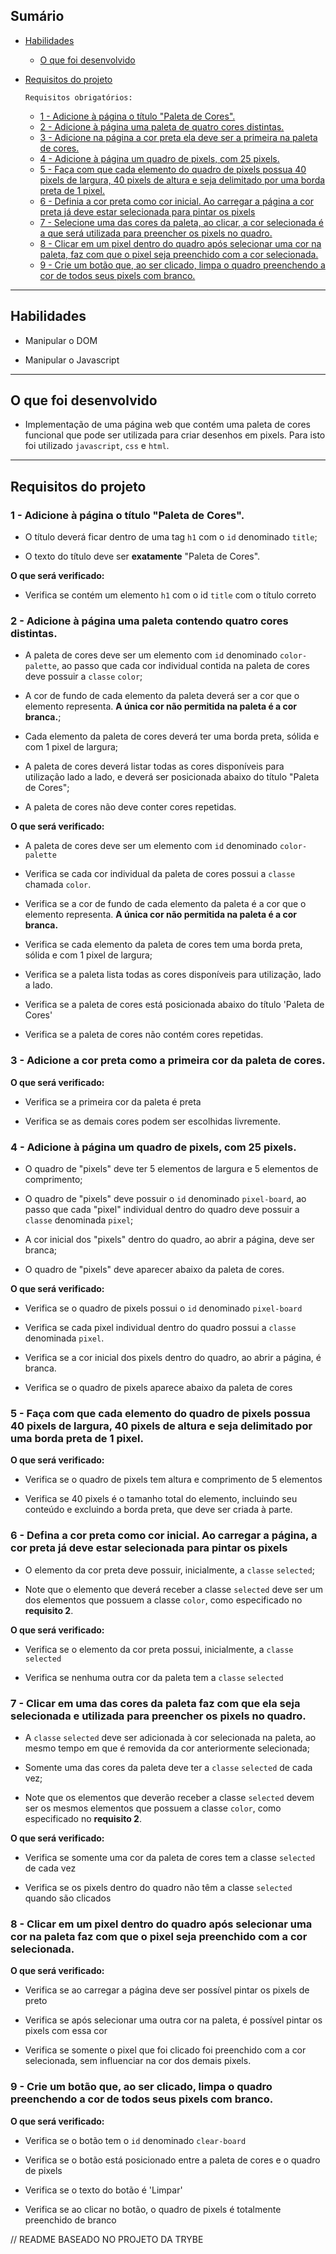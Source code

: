 ## Sumário

- [Habilidades](#habilidades)
  - [O que foi desenvolvido](#o-que-foi-desenvolvido)
- [Requisitos do projeto](#requisitos-do-projeto)

    `Requisitos obrigatórios:`
    - [1 - Adicione à página o título "Paleta de Cores".](#1---adicione-à-página-o-título-paleta-de-cores)
    - [2 - Adicione à página uma paleta de quatro cores distintas.](#2---adicione-à-página-uma-paleta-de-quatro-cores-distintas)
    - [3 - Adicione na página a cor preta ela deve ser a primeira na paleta de cores.](#3---adicione-na-página-a-cor-preta-ela-deve-ser-a-primeira-na-paleta-de-cores)
    - [4 - Adicione à página um quadro de pixels, com 25 pixels.](#4---adicione-à-página-um-quadro-de-pixels-com-25-pixels)
    - [5 - Faça com que cada elemento do quadro de pixels possua 40 pixels de largura, 40 pixels de altura e seja delimitado por uma borda preta de 1 pixel.](#5---aplique-a-cada-elemento-do-quadro-de-pixels-deve-possuir-40-pixels-de-largura-e-40-pixels-de-altura-e-ser-delimitado-por-uma-borda-preta-de-1-pixel)
    - [6 - Definia a cor preta como cor inicial. Ao carregar a página a cor preta já deve estar selecionada para pintar os pixels](#6---executar-o-carregamento-da-página-a-cor-preta-da-paleta-já-deve-estar-selecionada-para-pintar-os-pixels)
    - [7 - Selecione uma das cores da paleta, ao clicar, a cor selecionada é a que será utilizada para preencher os pixels no quadro.](#7---clicar-em-uma-das-cores-da-paleta-a-cor-selecionada-é-que-vai-ser-usada-para-preencher-os-pixels-no-quadro)
    - [8 - Clicar em um pixel dentro do quadro após selecionar uma cor na paleta, faz com que o pixel seja preenchido com a cor selecionada.](#8---clicar-em-um-pixel-dentro-do-quadro-após-selecionar-uma-cor-na-paleta-o-pixel-deve-ser-preenchido-com-esta-cor)
    - [9 - Crie um botão que, ao ser clicado, limpa o quadro preenchendo a cor de todos seus pixels com branco.](#9---crie-um-botão-que-ao-ser-clicado-limpa-o-quadro-preenchendo-a-cor-de-todos-seus-pixels-com-branco)

   
---

## Habilidades

- Manipular o DOM

- Manipular o Javascript

---

## O que foi desenvolvido

- Implementação de uma página web que contém uma paleta de cores funcional que pode ser utilizada para criar desenhos em pixels. Para isto foi utilizado `javascript`, `css` e `html`.

---

## Requisitos do projeto

### 1 - Adicione à página o título "Paleta de Cores".

- O título deverá ficar dentro de uma tag `h1` com o `id` denominado `title`;

- O texto do título deve ser **exatamente** "Paleta de Cores".

**O que será verificado:**

- Verifica se contém um elemento `h1` com o id `title` com o título correto

### 2 - Adicione à página uma paleta contendo quatro cores distintas.

- A paleta de cores deve ser um elemento com `id` denominado `color-palette`, ao passo que cada cor individual contida na paleta de cores deve possuir a `classe` `color`;

- A cor de fundo de cada elemento da paleta deverá ser a cor que o elemento representa. **A única cor não permitida na paleta é a cor branca.**;

- Cada elemento da paleta de cores deverá ter uma borda preta, sólida e com 1 pixel de largura;

- A paleta de cores deverá listar todas as cores disponíveis para utilização lado a lado, e deverá ser posicionada abaixo do título "Paleta de Cores";

- A paleta de cores não deve conter cores repetidas.

**O que será verificado:**

- A paleta de cores deve ser um elemento com `id` denominado `color-palette`

- Verifica se cada cor individual da paleta de cores possui a `classe` chamada `color`.

- Verifica se a cor de fundo de cada elemento da paleta é a cor que o elemento representa. **A única cor não permitida na paleta é a cor branca.**

- Verifica se cada elemento da paleta de cores tem uma borda preta, sólida e com 1 pixel de largura;

- Verifica se a paleta lista todas as cores disponíveis para utilização, lado a lado.

- Verifica se a paleta de cores está posicionada abaixo do título \'Paleta de Cores\'

- Verifica se a paleta de cores não contém cores repetidas.

### 3 - Adicione a cor **preta** como a primeira cor da paleta de cores.

**O que será verificado:**

- Verifica se a primeira cor da paleta é preta

- Verifica se as demais cores podem ser escolhidas livremente.

### 4 - Adicione à página um quadro de pixels, com 25 pixels.

- O quadro de "pixels" deve ter 5 elementos de largura e 5 elementos de comprimento;

- O quadro de "pixels" deve possuir o `id` denominado `pixel-board`, ao passo que cada "pixel" individual dentro do quadro deve possuir a `classe` denominada `pixel`;

- A cor inicial dos "pixels" dentro do quadro, ao abrir a página, deve ser branca;

-  O quadro de "pixels" deve aparecer abaixo da paleta de cores.

**O que será verificado:**

- Verifica se o quadro de pixels possui o `id` denominado `pixel-board`

- Verifica se cada pixel individual dentro do quadro possui a `classe` denominada `pixel`.

- Verifica se a cor inicial dos pixels dentro do quadro, ao abrir a página, é branca.

- Verifica se o quadro de pixels aparece abaixo da paleta de cores

### 5 - Faça com que cada elemento do quadro de pixels possua 40 pixels de largura, 40 pixels de altura e seja delimitado por uma borda preta de 1 pixel.

**O que será verificado:**

- Verifica se o quadro de pixels tem altura e comprimento de 5 elementos

- Verifica se 40 pixels é o tamanho total do elemento, incluindo seu conteúdo e excluindo a borda preta, que deve ser criada à parte.

### 6 - Defina a cor preta como cor inicial. Ao carregar a página, a cor preta já deve estar selecionada para pintar os pixels

- O elemento da cor preta deve possuir, inicialmente, a `classe` `selected`;

- Note que o elemento que deverá receber a classe `selected` deve ser um dos elementos que possuem a classe `color`, como especificado no **requisito 2**.

**O que será verificado:**

- Verifica se o elemento da cor preta possui, inicialmente, a `classe` `selected`

- Verifica se nenhuma outra cor da paleta tem a `classe` `selected`

### 7 - Clicar em uma das cores da paleta faz com que ela seja selecionada e utilizada para preencher os pixels no quadro.

- A `classe` `selected` deve ser adicionada à cor selecionada na paleta, ao mesmo tempo em que é removida da cor anteriormente selecionada;

- Somente uma das cores da paleta deve ter a `classe` `selected` de cada vez;

- Note que os elementos que deverão receber a classe `selected` devem ser os mesmos elementos que possuem a classe `color`, como especificado no **requisito 2**.

**O que será verificado:**

- Verifica se somente uma cor da paleta de cores tem a classe `selected` de cada vez

- Verifica se os pixels dentro do quadro não têm a classe `selected` quando são clicados

### 8 - Clicar em um pixel dentro do quadro após selecionar uma cor na paleta faz com que o pixel seja preenchido com a cor selecionada.

**O que será verificado:**

- Verifica se ao carregar a página deve ser possível pintar os pixels de preto

- Verifica se após selecionar uma outra cor na paleta, é possível pintar os pixels com essa cor

- Verifica se somente o pixel que foi clicado foi preenchido com a cor selecionada, sem influenciar na cor dos demais pixels.

### 9 - Crie um botão que, ao ser clicado, limpa o quadro preenchendo a cor de todos seus pixels com branco.

**O que será verificado:**

- Verifica se o botão tem o `id` denominado `clear-board`

- Verifica se o botão está posicionado entre a paleta de cores e o quadro de pixels

- Verifica se o texto do botão é \'Limpar\'

- Verifica se ao clicar no botão, o quadro de pixels é totalmente preenchido de branco

// README BASEADO NO PROJETO DA TRYBE